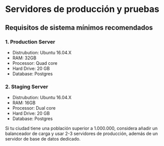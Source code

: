 # Servidores de producción y pruebas

## Requisitos de sistema mínimos recomendados

### 1. Production Server

- Distrubution: Ubuntu 16.04.X
- RAM: 32GB
- Processor: Quad core
- Hard Drive: 20 GB
- Database: Postgres

### 2. Staging Server

- Distrubution: Ubuntu 16.04.X
- RAM: 16GB
- Processor: Dual core
- Hard Drive: 20 GB
- Database: Postgres

Si tu ciudad tiene una población superior a 1.000.000, considera añadir un balanceador de carga y usar 2-3 servidores de producción, además de un servidor de base de datos dedicado.
